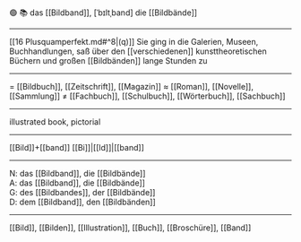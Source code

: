 🟢 📚 das [[Bildband]], [ˈbɪltˌband]
die [[Bildbände]]

---
[[16 Plusquamperfekt.md#^8|(q)]] Sie ging in die Galerien, Museen, Buchhandlungen, saß über den [[verschiedenen]] kunsttheoretischen Büchern und großen [[Bildbänden]] lange Stunden zu  

---
= [[Bildbuch]], [[Zeitschrift]], [[Magazin]]
≈ [[Roman]], [[Novelle]], [[Sammlung]]
≠ [[Fachbuch]], [[Schulbuch]], [[Wörterbuch]], [[Sachbuch]]

---
illustrated book, pictorial

---
[[Bild]]+[[band]]
[[Bi]]|[[ld]]|[[band]]

---
N: das [[Bildband]], die [[Bildbände]]  
A: das [[Bildband]], die [[Bildbände]]  
G: des [[Bildbandes]], der [[Bildbände]]  
D: dem [[Bildband]], den [[Bildbänden]]  

---
[[Bild]], [[Bilden]], [[Illustration]], [[Buch]], [[Broschüre]], [[Band]]